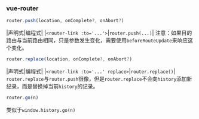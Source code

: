 ### vue-router
```JavaScript
router.push(location, onComplete?, onAbort?)
```
|声明式|编程式|
|`<router-link :to='...'>`|`router.push(...)`|
注意：如果目的路由与当前路由相同，只是参数发生变化，需要使用`beforeRouteUpdate`来响应这个变化。
```JavaScript
router.replace(location, onComplete?, onAbort?)
```
|声明式|编程式|
|`<router-link :to='...' replace>`|`router.replace()`|
`router.replace`与`router.push`很像，但是`router.replace`不会向`history`添加新纪录，而是替换掉当前`history`的记录。
```JavaScript
router.go(n)
```
类似于`window.history.go(n)`